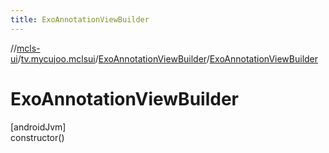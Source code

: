 ```yaml
---
title: ExoAnnotationViewBuilder
---
```

//[mcls-ui](../../../index.html)/[tv.mycujoo.mclsui](../index.html)/[ExoAnnotationViewBuilder](index.html)/[ExoAnnotationViewBuilder](-exo-annotation-view-builder.html)



# ExoAnnotationViewBuilder



[androidJvm]\
constructor()




